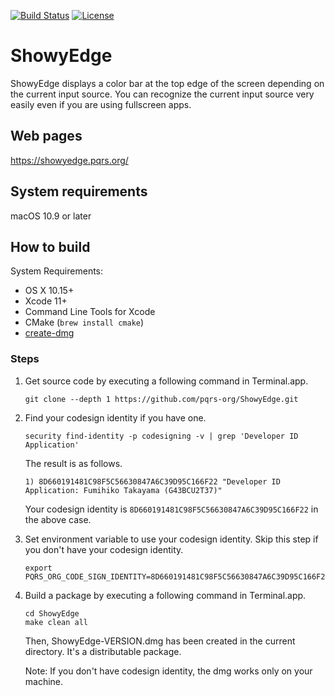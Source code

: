[![Build Status](https://github.com/pqrs-org/ShowyEdge/workflows/ShowyEdge%20CI/badge.svg)](https://github.com/pqrs-org/ShowyEdge/actions)
[![License](https://img.shields.io/badge/license-Public%20Domain-blue.svg)](https://github.com/pqrs-org/ShowyEdge/blob/master/LICENSE.md)

# ShowyEdge

ShowyEdge displays a color bar at the top edge of the screen depending on the current input source.
You can recognize the current input source very easily even if you are using fullscreen apps.

## Web pages

<https://showyedge.pqrs.org/>

## System requirements

macOS 10.9 or later

## How to build

System Requirements:

-   OS X 10.15+
-   Xcode 11+
-   Command Line Tools for Xcode
-   CMake (`brew install cmake`)
-   [create-dmg](https://github.com/sindresorhus/create-dmg)

### Steps

1.  Get source code by executing a following command in Terminal.app.

    ```shell
    git clone --depth 1 https://github.com/pqrs-org/ShowyEdge.git
    ```

2.  Find your codesign identity if you have one.

    ```shell
    security find-identity -p codesigning -v | grep 'Developer ID Application'
    ```

    The result is as follows.

    ```text
    1) 8D660191481C98F5C56630847A6C39D95C166F22 "Developer ID Application: Fumihiko Takayama (G43BCU2T37)"
    ```

    Your codesign identity is `8D660191481C98F5C56630847A6C39D95C166F22` in the above case.

3.  Set environment variable to use your codesign identity.
    Skip this step if you don't have your codesign identity.

    ```shell
    export PQRS_ORG_CODE_SIGN_IDENTITY=8D660191481C98F5C56630847A6C39D95C166F22
    ```

4.  Build a package by executing a following command in Terminal.app.

    ```shell
    cd ShowyEdge
    make clean all
    ```

    Then, ShowyEdge-VERSION.dmg has been created in the current directory.
    It's a distributable package.

    Note: If you don't have codesign identity, the dmg works only on your machine.

